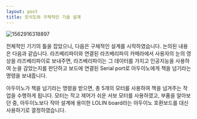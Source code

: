 ```yaml
---
layout: post
title: 모식도와 구체적인 기술 설계
---
```


![1562916318897](C:\Users\0606s\AppData\Roaming\Typora\typora-user-images\1562916318897.png)

전체적인 기기의 틀을 잡았으니, 다음은 구체적인 설계를 시작하였습니다. 논의된 내용은 다음과 같습니다. 라즈베리파이와 연결된 라즈베리파이 카메라에서 사용자의 눈의 영상을 라즈베리파이로 보내주면, 라즈베리파이는 그 데이터를 가지고 인공지능을 사용하여 눈을 감았는지를 판단하고 보드에 연결된 Serial port로 아두이노에게 책을 넘기라는 명령을 보내줍니다.

아두이노가 책을 넘기라는 명령을 받으면, 총 5개의 모터를 사용하여 책을 넘겨주는 작업을 수행하게 됩니다. 모터는 작고 제어가 쉬운 서보 모터를 사용하였고, 부품을 알아보던 중, 아두이노보다 작아 설계에 용이한 LOLIN board라는 아두이노 호환보드를 대신 사용하기로 결정하였습니다.
